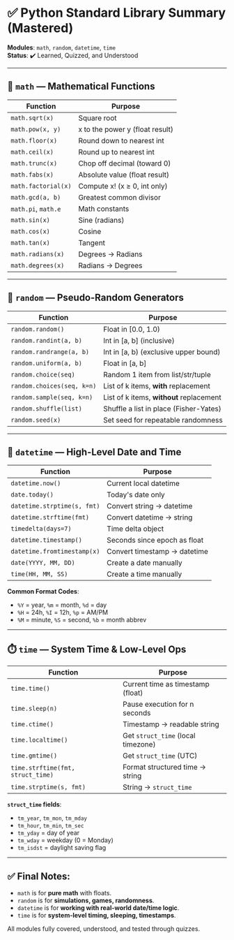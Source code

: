 # ✅ Python Standard Library Summary (Mastered)

**Modules**: `math`, `random`, `datetime`, `time`  
**Status**: ✔️ Learned, Quizzed, and Understood

---

## 📐 `math` — Mathematical Functions

| Function            | Purpose                         |
| ------------------- | ------------------------------- |
| `math.sqrt(x)`      | Square root                     |
| `math.pow(x, y)`    | x to the power y (float result) |
| `math.floor(x)`     | Round down to nearest int       |
| `math.ceil(x)`      | Round up to nearest int         |
| `math.trunc(x)`     | Chop off decimal (toward 0)     |
| `math.fabs(x)`      | Absolute value (float result)   |
| `math.factorial(x)` | Compute x! (x ≥ 0, int only)    |
| `math.gcd(a, b)`    | Greatest common divisor         |
| `math.pi`, `math.e` | Math constants                  |
| `math.sin(x)`       | Sine (radians)                  |
| `math.cos(x)`       | Cosine                          |
| `math.tan(x)`       | Tangent                         |
| `math.radians(x)`   | Degrees → Radians               |
| `math.degrees(x)`   | Radians → Degrees               |

---

## 🎲 `random` — Pseudo-Random Generators

| Function                   | Purpose                                  |
| -------------------------- | ---------------------------------------- |
| `random.random()`          | Float in [0.0, 1.0)                      |
| `random.randint(a, b)`     | Int in [a, b] (inclusive)                |
| `random.randrange(a, b)`   | Int in [a, b) (exclusive upper bound)    |
| `random.uniform(a, b)`     | Float in [a, b]                          |
| `random.choice(seq)`       | Random 1 item from list/str/tuple        |
| `random.choices(seq, k=n)` | List of k items, **with** replacement    |
| `random.sample(seq, k=n)`  | List of k items, **without** replacement |
| `random.shuffle(list)`     | Shuffle a list in place (Fisher-Yates)   |
| `random.seed(x)`           | Set seed for repeatable randomness       |

---

## 📅 `datetime` — High-Level Date and Time

| Function                    | Purpose                      |
| --------------------------- | ---------------------------- |
| `datetime.now()`            | Current local datetime       |
| `date.today()`              | Today's date only            |
| `datetime.strptime(s, fmt)` | Convert string → datetime    |
| `datetime.strftime(fmt)`    | Convert datetime → string    |
| `timedelta(days=7)`         | Time delta object            |
| `datetime.timestamp()`      | Seconds since epoch as float |
| `datetime.fromtimestamp(x)` | Convert timestamp → datetime |
| `date(YYYY, MM, DD)`        | Create a date manually       |
| `time(HH, MM, SS)`          | Create a time manually       |

**Common Format Codes**:

- `%Y` = year, `%m` = month, `%d` = day
- `%H` = 24h, `%I` = 12h, `%p` = AM/PM
- `%M` = minute, `%S` = second, `%b` = month abbrev

---

## ⏱️ `time` — System Time & Low-Level Ops

| Function                          | Purpose                            |
| --------------------------------- | ---------------------------------- |
| `time.time()`                     | Current time as timestamp (float)  |
| `time.sleep(n)`                   | Pause execution for n seconds      |
| `time.ctime()`                    | Timestamp → readable string        |
| `time.localtime()`                | Get `struct_time` (local timezone) |
| `time.gmtime()`                   | Get `struct_time` (UTC)            |
| `time.strftime(fmt, struct_time)` | Format structured time → string    |
| `time.strptime(s, fmt)`           | String → `struct_time`             |

**`struct_time` fields**:

- `tm_year`, `tm_mon`, `tm_mday`
- `tm_hour`, `tm_min`, `tm_sec`
- `tm_yday` = day of year
- `tm_wday` = weekday (0 = Monday)
- `tm_isdst` = daylight saving flag

---

## ✅ Final Notes:

- `math` is for **pure math** with floats.
- `random` is for **simulations, games, randomness**.
- `datetime` is for **working with real-world date/time logic**.
- `time` is for **system-level timing, sleeping, timestamps**.

All modules fully covered, understood, and tested through quizzes.
